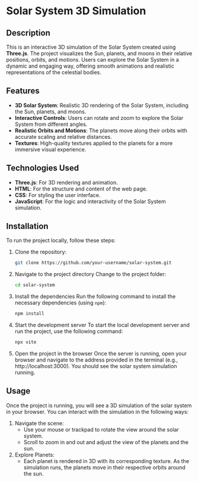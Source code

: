 # Solar System 3D Simulation

## Description
This is an interactive 3D simulation of the Solar System created using **Three.js**. The project visualizes the Sun, planets, and moons in their relative positions, orbits, and motions. Users can explore the Solar System in a dynamic and engaging way, offering smooth animations and realistic representations of the celestial bodies.

## Features
- **3D Solar System**: Realistic 3D rendering of the Solar System, including the Sun, planets, and moons.
- **Interactive Controls**: Users can rotate and zoom to explore the Solar System from different angles.
- **Realistic Orbits and Motions**: The planets move along their orbits with accurate scaling and relative distances.
- **Textures**: High-quality textures applied to the planets for a more immersive visual experience.

## Technologies Used
- **Three.js**: For 3D rendering and animation.
- **HTML**: For the structure and content of the web page.
- **CSS**: For styling the user interface.
- **JavaScript**: For the logic and interactivity of the Solar System simulation.

## Installation
To run the project locally, follow these steps:

1. Clone the repository:
   ```bash
   git clone https://github.com/your-username/solar-system.git

2. Navigate to the project directory
   Change to the project folder:
   ```bash
   cd solar-system

3. Install the dependencies
   Run the following command to install the necessary dependencies (using `npm`):
   ```bash
   npm install

4. Start the development server
   To start the local development server and run the project, use the following command:
   ```bash
   npx vite

5. Open the project in the browser
   Once the server is running, open your browser and navigate to the address provided in the terminal (e.g., http://localhost:3000). You should see the solar          system simulation running.

## Usage
Once the project is running, you will see a 3D simulation of the solar system in your browser. You can interact with the simulation in the following ways:
   1. Navigate the scene:
      - Use your mouse or trackpad to rotate the view around the solar system.
      - Scroll to zoom in and out and adjust the view of the planets and the sun.
   2. Explore Planets:
      - Each planet is rendered in 3D with its corresponding texture. As the simulation runs, the planets move in their respective orbits around the sun.
      
